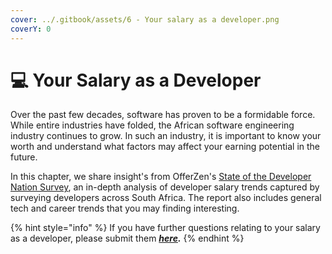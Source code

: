 ```yaml
---
cover: ../.gitbook/assets/6 - Your salary as a developer.png
coverY: 0
---
```


# 💻 Your Salary as a Developer

Over the past few decades, software has proven to be a formidable force. While entire industries have folded, the African software engineering industry continues to grow. In such an industry, it is important to know your worth and understand what factors may affect your earning potential in the future.&#x20;

In this chapter, we share insight's from OfferZen's [State of the Developer Nation Survey](https://www.offerzen.com/reports/software-developer-south-africa/), an in-depth analysis of developer salary trends captured by surveying developers across South Africa. The report also includes general tech and career trends that you may finding interesting.&#x20;

{% hint style="info" %}
If you have further questions relating to your salary as a developer, please submit them [_**here**_](https://8malmkzgvs8.typeform.com/to/oLVWxa8r)_**.**_
{% endhint %}

